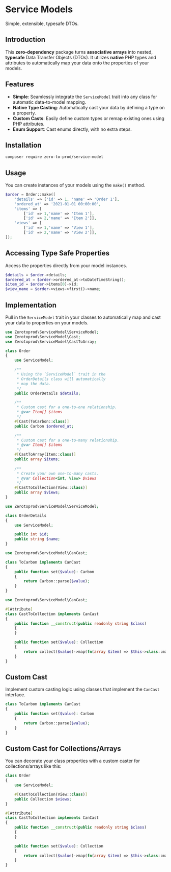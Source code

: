 # Service Models

Simple, extensible, typesafe DTOs.

## Introduction

This **zero-dependency** package turns **associative arrays** into nested, **typesafe** Data Transfer Objects (DTOs). It utilizes **native** PHP types and attributes to automatically map your data onto the properties of your models.

## Features

- **Simple**: Seamlessly integrate the `ServiceModel` trait into any class for automatic data-to-model mapping.
- **Native Type Casting**: Automatically cast your data by defining a type on a property.
- **Custom Casts**: Easily define custom types or remap existing ones using PHP attributes.
- **Enum Support**: Cast enums directly, with no extra steps.

## Installation

```bash
composer require zero-to-prod/service-model
```

## Usage

You can create instances of your models using the `make()` method.

```php
$order = Order::make([
    'details' => ['id' => 1, 'name' => 'Order 1'],
    'ordered_at' => '2021-01-01 00:00:00',
    'items' => [
        ['id' => 1,'name' => 'Item 1'],
        ['id' => 2,'name' => 'Item 2']],
    'views' => [
        ['id' => 1,'name' => 'View 1'],
        ['id' => 2,'name' => 'View 2']],
]);
```
## Accessing Type Safe Properties
Access the properties directly from your model instances.
```php
$details = $order->details;
$ordered_at = $order->ordered_at->toDateTimeString();
$item_id = $order->items[0]->id;
$view_name = $order->views->first()->name;
```

## Implementation
Pull in the `ServiceModel` trait in your classes to automatically map and cast your data to properties on your models.

```php
use Zerotoprod\ServiceModel\ServiceModel;
use Zerotoprod\ServiceModel\Cast;
use Zerotoprod\ServiceModel\CastToArray;

class Order
{
    use ServiceModel;

    /**
     * Using the `ServiceModel` trait in the 
     * OrderDetails class will automatically 
     * map the data.
     */
    public OrderDetails $details;

    /**
     * Custom cast for a one-to-one relationship.
     * @var Item[] $items
     */
    #[Cast(ToCarbon::class)]
    public Carbon $ordered_at;

    /**
     * Custom cast for a one-to-many relationship.
     * @var Item[] $items
     */
    #[CastToArray(Item::class)]
    public array $items;
    
    /**
     * Create your own one-to-many casts. 
     * @var Collection<int, View> $views
     */
    #[CastToCollection(View::class)]
    public array $views;
}

use Zerotoprod\ServiceModel\ServiceModel;

class OrderDetails
{
    use ServiceModel;

    public int $id;
    public string $name;
}

use Zerotoprod\ServiceModel\CanCast;

class ToCarbon implements CanCast
{
    public function set($value): Carbon
    {
        return Carbon::parse($value);
    }
}

use Zerotoprod\ServiceModel\CanCast;

#[Attribute]
class CastToCollection implements CanCast
{
    public function __construct(public readonly string $class)
    {
    }

    public function set($value): Collection
    {
        return collect($value)->map(fn(array $item) => $this->class::make($item));
    }
}
```
## Custom Cast

Implement custom casting logic using classes that implement the `CanCast` interface.

```php
class ToCarbon implements CanCast
{
    public function set($value): Carbon
    {
        return Carbon::parse($value);
    }
}
```
## Custom Cast for Collections/Arrays

You can decorate your class properties with a custom caster for collections/arrays like this:

```php
class Order
{
    use ServiceModel;

    #[CastToCollection(View::class)]
    public Collection $views;
}
```

```php
#[Attribute]
class CastToCollection implements CanCast
{
    public function __construct(public readonly string $class)
    {
    }

    public function set($value): Collection
    {
        return collect($value)->map(fn(array $item) => $this->class::make($item));
    }
}
```
